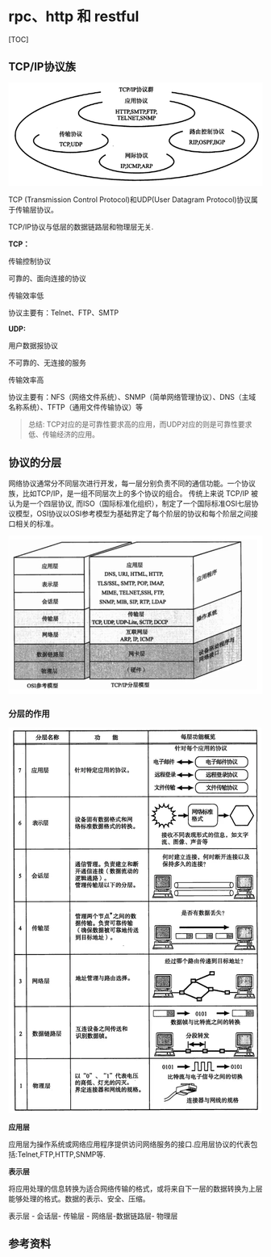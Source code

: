 # rpc、http 和 restful 

[TOC]

## TCP/IP协议族

![img](./img\v2-3e1ff699008afcd62da9e3341c4c9fbe_720w.webp)

TCP (Transmission Control Protocol)和UDP(User Datagram Protocol)协议属于传输层协议。

TCP/IP协议与低层的数据链路层和物理层无关.

**TCP：**

传输控制协议

可靠的、面向连接的协议

传输效率低

协议主要有：Telnet、FTP、SMTP

**UDP:** 

用户数据报协议

不可靠的、无连接的服务

传输效率高

协议主要有：NFS（网络文件系统）、SNMP（简单网络管理协议）、DNS（主域名称系统）、TFTP（通用文件传输协议）等

> 总结: TCP对应的是可靠性要求高的应用，而UDP对应的则是可靠性要求低、传输经济的应用。

## 协议的分层

网络协议通常分不同层次进行开发，每一层分别负责不同的通信功能。一个协议族，比如TCP/IP，是一组不同层次上的多个协议的组合。 传统上来说 TCP/IP 被认为是一个四层协议, 而ISO（国际标准化组织），制定了一个国际标准OSI七层协议模型，OSI协议以OSI参考模型为基础界定了每个阶层的协议和每个阶层之间接口相关的标准。

![image-20230416221921594](.\img\image-20230416221921594.png)

### **分层的作用**

![img](.\img\v2-4f0d5f94dbc6103b807da5dc1bb23478_720w.webp)



**应用层**

应用层为操作系统或网络应用程序提供访问网络服务的接口.应用层协议的代表包括:Telnet,FTP,HTTP,SNMP等.

**表示层**

将应用处理的信息转换为适合网络传输的格式，或将来自下一层的数据转换为上层能够处理的格式。数据的表示、安全、压缩。



表示层 - 会话层- 传输层 - 网络层-数据链路层- 物理层 

## 参考资料

[1]: https://zhuanlan.zhihu.com/p/33889997

